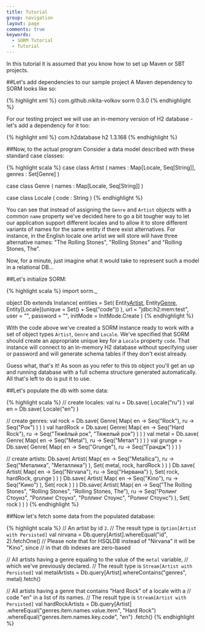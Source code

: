 ```yaml
---
title: Tutorial
group: navigation
layout: page
comments: true
keywords:
  - SORM Tutorial
  - Tutorial
---
```


<style>
  blockquote p { font-size: smaller; }
</style>

In this tutorial it is assumed that you know how to set up Maven or SBT projects.

##Let's add dependencies to our sample project
A Maven dependency to SORM looks like so: 

{% highlight xml %}
<dependency>
  <groupId>com.github.nikita-volkov</groupId>
  <artifactId>sorm</artifactId>
  <version>0.3.0</version>
</dependency>
{% endhighlight %}

For our testing project we will use an in-memory version of H2 database - let's add a dependency for it too:

{% highlight xml %}
<dependency>
  <groupId>com.h2database</groupId>
  <artifactId>h2</artifactId>
  <version>1.3.168</version>
</dependency>
{% endhighlight %}

##Now, to the actual program
Consider a data model described with these standard case classes:

{% highlight scala %}
case class Artist
  ( names : Map[Locale, Seq[String]],
    genres : Set[Genre] )

case class Genre
  ( names : Map[Locale, Seq[String]] )

case class Locale
  ( code : String )
{% endhighlight %}

You can see that instead of assigning the `Genre` and `Artist` objects with a common `name` property we've decided here to go a bit tougher way to let our application support different locales and to allow it to store different variants of names for the same entity if there exist alternatives. For instance, in the English locale one artist we will store will have three alternative names: "The Rolling Stones", "Rolling Stones" and "Rolling Stones, The".

Now, for a minute, just imagine what it would take to represent such a model in a relational DB...

##Let's initialize SORM:

{% highlight scala %}
import sorm._

object Db extends Instance(
  entities = Set(
    Entity[Artist](),
    Entity[Genre](),
    Entity[Locale](unique = Set() + Seq("code"))
  ),
  url = "jdbc:h2:mem:test",
  user = "",
  password = "",
  initMode = InitMode.Create
)
{% endhighlight %}

With the code above we've created a SORM instance ready to work with a set of object types `Artist`, `Genre` and `Locale`. We've specified that SORM should create an appropriate unique key for a `Locale` property `code`. That instance will connect to an in-memory H2 database without specifying user or password and will generate schema tables if they don't exist already.

Guess what, that's it! As soon as you refer to this `Db` object you'll get an up and running database with a full schema structure generated automatically. All that's left to do is put it to use. 

##Let's populate the db with some data:

{% highlight scala %}
//  create locales:
val ru = Db.save( Locale("ru") )
val en = Db.save( Locale("en") )

//  create genres:
val rock      = Db.save( Genre( Map( en -> Seq("Rock"),
                                     ru -> Seq("Рок") ) ) )
val hardRock  = Db.save( Genre( Map( en -> Seq("Hard Rock"),
                                     ru -> Seq("Тяжёлый рок", 
                                               "Тяжелый рок") ) ) )
val metal     = Db.save( Genre( Map( en -> Seq("Metal"),
                                     ru -> Seq("Метал") ) ) )
val grunge    = Db.save( Genre( Map( en -> Seq("Grunge"),
                                     ru -> Seq("Грандж") ) ) )

//  create artists:
Db.save( Artist( Map( en -> Seq("Metallica"),
                      ru -> Seq("Металика", "Металлика") ),
                 Set( metal, rock, hardRock ) ) )
Db.save( Artist( Map( en -> Seq("Nirvana"),
                      ru -> Seq("Нирвана") ),
                 Set( rock, hardRock, grunge ) ) )
Db.save( Artist( Map( en -> Seq("Kino"),
                      ru -> Seq("Кино") ),
                 Set( rock ) ) )
Db.save( Artist( Map( en -> Seq("The Rolling Stones",
                                "Rolling Stones",
                                "Rolling Stones, The"),
                      ru -> Seq("Ролинг Стоунз",
                                "Роллинг Стоунз",
                                "Роллинг Стоунс",
                                "Ролинг Стоунс") ),
                 Set( rock ) ) )
{% endhighlight %}


##Now let's fetch some data from the populated database:

{% highlight scala %}
//  An artist by id `2`.
//  The result type is `Option[Artist with Persisted]`
val nirvana = Db.query[Artist].whereEqual("id", 2).fetchOne() 
//  Please note that for HSQLDB instead of "Nirvana" it will be "Kino", since
//  in that db indexes are zero-based

//  All artists having a genre equaling to the value of the `metal` variable, 
//  which we've previously declared. 
//  The result type is `Stream[Artist with Persisted]`
val metalArtists = Db.query[Artist].whereContains("genres", metal).fetch()

//  All artists having a genre that contains "Hard Rock" of a locale with a 
//  code "en" in a list of its names.
//  The result type is `Stream[Artist with Persisted]`
val hardRockArtists 
  = Db.query[Artist]
      .whereEqual("genres.item.names.value.item", "Hard Rock")
      .whereEqual("genres.item.names.key.code", "en")
      .fetch()
{% endhighlight %}
